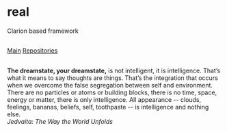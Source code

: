 # real

Clarion based framework

##
###

<!-- 
[Code](https://github.com/RobertArtigas/DCT2CLASS_Docs)
[Wiki](https://github.com/RobertArtigas/DCT2CLASS_Docs/wiki) 
-->
[Main](https://github.com/RobertArtigas) 
[Repositories](https://github.com/RobertArtigas?tab=repositories)

##
###

**The dreamstate, your dreamstate,** is not intelligent, it is intelligence. 
That’s what it means to say thoughts are things. That’s the integration that occurs when we overcome the false segregation between self and environment. 
There are no particles or atoms or building blocks, there is no time, space, energy or matter, there is only intelligence. 
All appearance -- clouds, feelings, bananas, beliefs, self, toothpaste -- is intelligence and nothing else. <BR/>
_Jedvaita: The Way the World Unfolds_
